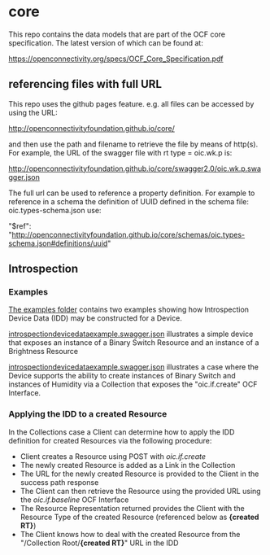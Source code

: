 # core

This repo contains the data models that are part of the OCF core specification. The latest version of which can be found at:

https://openconnectivity.org/specs/OCF_Core_Specification.pdf

## referencing files with full URL

This repo uses the github pages feature. e.g. all files can be accessed by using the URL:

http://openconnectivityfoundation.github.io/core/

and then use the path and filename to retrieve the file by means of http(s). For example, the URL of the swagger file with rt type = oic.wk.p is:

http://openconnectivityfoundation.github.io/core/swagger2.0/oic.wk.p.swagger.json

The full url can be used to reference a property definition. For example to reference in a schema the definition of UUID defined in the schema file: oic.types-schema.json use:

"$ref": "http://openconnectivityfoundation.github.io/core/schemas/oic.types-schema.json#definitions/uuid"

## Introspection
### Examples

[The examples folder](https://github.com/openconnectivityfoundation/core/tree/master/examples) contains two examples showing how Introspection Device Data (IDD) may be constructed for a Device.

[introspectiondevicedataexample.swagger.json](https://github.com/openconnectivityfoundation/core/tree/master/examples/introspectiondevicedataexample.swagger.json) illustrates a simple device that exposes an instance of a Binary Switch Resource and an instance of a Brightness Resource

[introspectiondevicedataexample.swagger.json](https://github.com/openconnectivityfoundation/core/tree/master/examples/introspectiondevicedataexample-collections.swagger.json) illustrates a case where the Device supports the ability to create instances of Binary Switch and instances of Humidity via a Collection that exposes the "oic.if.create" OCF Interface.

### Applying the IDD to a created Resource

In the Collections case a Client can determine how to apply the IDD definition for created Resources via the following procedure:

-	Client creates a Resource using POST with *oic.if.create*
-	The newly created Resource is added as a Link in the Collection
-	The URL for the newly created Resource is provided to the Client in the success path response
-	The Client can then retrieve the Resource using the provided URL using the *oic.if.baseline* OCF Interface
-	The Resource Representation returned provides the Client with the Resource Type of the created Resource (referenced below as **{created RT}**)
-	The Client knows how to deal with the created Resource from the "/Collection Root/**{created RT}**" URL in the IDD
